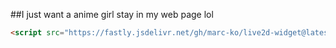 ##I just want a anime girl stay in my web page lol
```html
<script src="https://fastly.jsdelivr.net/gh/marc-ko/live2d-widget@latest/autoload.js"></script> 
